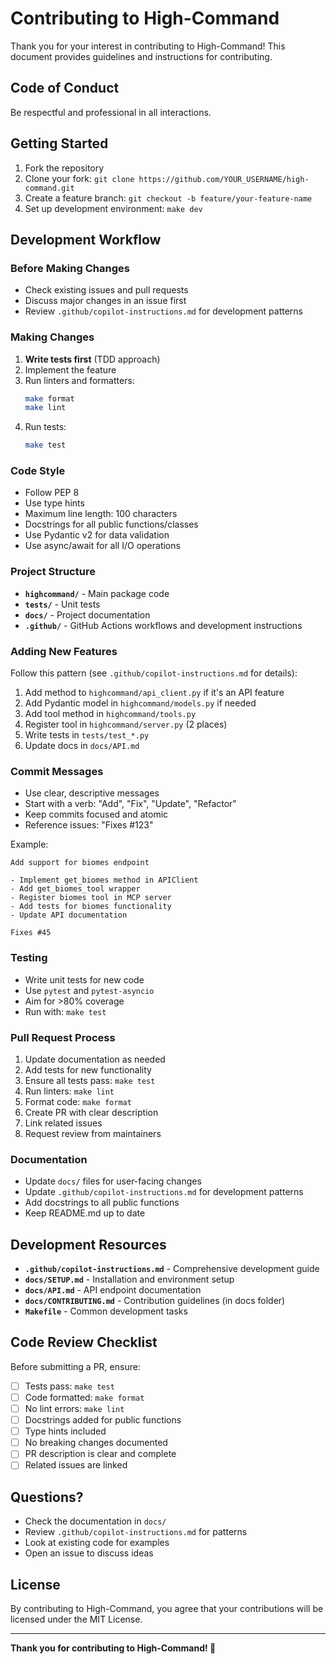 # Contributing to High-Command

Thank you for your interest in contributing to High-Command! This document provides guidelines and instructions for contributing.

## Code of Conduct

Be respectful and professional in all interactions.

## Getting Started

1. Fork the repository
2. Clone your fork: `git clone https://github.com/YOUR_USERNAME/high-command.git`
3. Create a feature branch: `git checkout -b feature/your-feature-name`
4. Set up development environment: `make dev`

## Development Workflow

### Before Making Changes

- Check existing issues and pull requests
- Discuss major changes in an issue first
- Review `.github/copilot-instructions.md` for development patterns

### Making Changes

1. **Write tests first** (TDD approach)
2. Implement the feature
3. Run linters and formatters:
   ```bash
   make format
   make lint
   ```
4. Run tests:
   ```bash
   make test
   ```

### Code Style

- Follow PEP 8
- Use type hints
- Maximum line length: 100 characters
- Docstrings for all public functions/classes
- Use Pydantic v2 for data validation
- Use async/await for all I/O operations

### Project Structure

- **`highcommand/`** - Main package code
- **`tests/`** - Unit tests
- **`docs/`** - Project documentation
- **`.github/`** - GitHub Actions workflows and development instructions

### Adding New Features

Follow this pattern (see `.github/copilot-instructions.md` for details):

1. Add method to `highcommand/api_client.py` if it's an API feature
2. Add Pydantic model in `highcommand/models.py` if needed
3. Add tool method in `highcommand/tools.py`
4. Register tool in `highcommand/server.py` (2 places)
5. Write tests in `tests/test_*.py`
6. Update docs in `docs/API.md`

### Commit Messages

- Use clear, descriptive messages
- Start with a verb: "Add", "Fix", "Update", "Refactor"
- Keep commits focused and atomic
- Reference issues: "Fixes #123"

Example:
```
Add support for biomes endpoint

- Implement get_biomes method in APIClient
- Add get_biomes_tool wrapper
- Register biomes tool in MCP server
- Add tests for biomes functionality
- Update API documentation

Fixes #45
```

### Testing

- Write unit tests for new code
- Use `pytest` and `pytest-asyncio`
- Aim for >80% coverage
- Run with: `make test`

### Pull Request Process

1. Update documentation as needed
2. Add tests for new functionality
3. Ensure all tests pass: `make test`
4. Run linters: `make lint`
5. Format code: `make format`
6. Create PR with clear description
7. Link related issues
8. Request review from maintainers

### Documentation

- Update `docs/` files for user-facing changes
- Update `.github/copilot-instructions.md` for development patterns
- Add docstrings to all public functions
- Keep README.md up to date

## Development Resources

- **`.github/copilot-instructions.md`** - Comprehensive development guide
- **`docs/SETUP.md`** - Installation and environment setup
- **`docs/API.md`** - API endpoint documentation
- **`docs/CONTRIBUTING.md`** - Contribution guidelines (in docs folder)
- **`Makefile`** - Common development tasks

## Code Review Checklist

Before submitting a PR, ensure:

- [ ] Tests pass: `make test`
- [ ] Code formatted: `make format`
- [ ] No lint errors: `make lint`
- [ ] Docstrings added for public functions
- [ ] Type hints included
- [ ] No breaking changes documented
- [ ] PR description is clear and complete
- [ ] Related issues are linked

## Questions?

- Check the documentation in `docs/`
- Review `.github/copilot-instructions.md` for patterns
- Look at existing code for examples
- Open an issue to discuss ideas

## License

By contributing to High-Command, you agree that your contributions will be licensed under the MIT License.

---

**Thank you for contributing to High-Command! 🎉**
